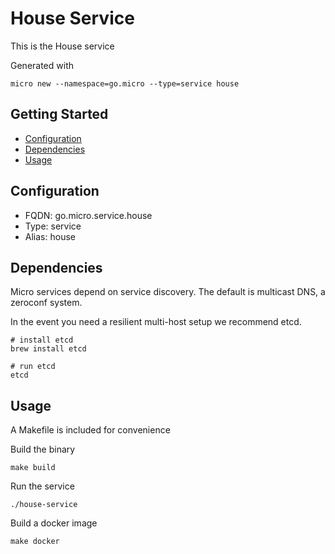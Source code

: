 # House Service

This is the House service

Generated with

```
micro new --namespace=go.micro --type=service house
```

## Getting Started

- [Configuration](#configuration)
- [Dependencies](#dependencies)
- [Usage](#usage)

## Configuration

- FQDN: go.micro.service.house
- Type: service
- Alias: house

## Dependencies

Micro services depend on service discovery. The default is multicast DNS, a zeroconf system.

In the event you need a resilient multi-host setup we recommend etcd.

```
# install etcd
brew install etcd

# run etcd
etcd
```

## Usage

A Makefile is included for convenience

Build the binary

```
make build
```

Run the service
```
./house-service
```

Build a docker image
```
make docker
```